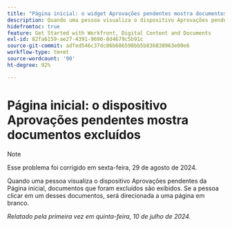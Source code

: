 ```yaml
---
title: "Página inicial: o widget Aprovações pendentes mostra documentos excluídos"
description: Quando uma pessoa visualiza o dispositivo Aprovações pendentes da Página inicial, documentos que foram excluídos são exibidos. Se a pessoa clicar em um desses documentos, será direcionada a uma página em branco.
hidefromtoc: true
feature: Get Started with Workfront, Digital Content and Documents
exl-id: 82fa6159-ae27-4391-9690-8d4679c5b91c
source-git-commit: adfed546c37dc86b686598bb5b836838963e00e6
workflow-type: tm+mt
source-wordcount: '90'
ht-degree: 92%

---
```


# Página inicial: o dispositivo Aprovações pendentes mostra documentos excluídos

>[!NOTE]
>
>Esse problema foi corrigido em sexta-feira, 29 de agosto de 2024.

Quando uma pessoa visualiza o dispositivo Aprovações pendentes da Página inicial, documentos que foram excluídos são exibidos. Se a pessoa clicar em um desses documentos, será direcionada a uma página em branco.

_Relatado pela primeira vez em quinta-feira, 10 de julho de 2024._
